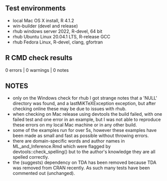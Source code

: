 
## Test environments
* local Mac OS X install, R 4.1.2
* win-builder (devel and release)
* rhub windows server 2022, R-devel, 64 bit
* rhub Ubuntu Linux 20.04.1 LTS, R-release GCC
* rhub Fedora Linux, R-devel, clang, gfortran

## R CMD check results

0 errors | 0 warnings | 0 notes

## NOTES

* only on the Windows check for rhub I got strange notes that a 'NULL' directory was found, and a lastMiKTeXException exception, but after checking online these may be due to issues with rhub.
* when checking on Mac release using devtools the build failed, with one failed test and one error in an example, but I was not able to reproduce these errors on my local Mac machine or in any other build.
* some of the examples run for over 5s, however these examples have been made as small and fast as possible without throwing errors.
* there are domain-specific words and author names in ML_and_Inference.Rmd which were flagged by devtools::check_spelling() but to the author's knowledge they are all spelled correctly.
* the (suggests) dependency on TDA has been removed because TDA was removed from CRAN recently. As such many tests have been commented out (unchanged).


